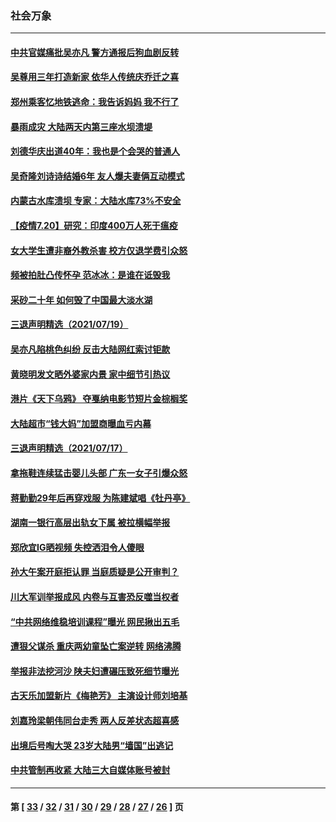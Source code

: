 ### 社会万象
---
#### [中共官媒痛批吴亦凡 警方通报后狗血剧反转](../../pages/ncid282/n13107649.md) 
#### [吴尊用三年打造新家 依华人传统庆乔迁之喜](../../pages/ncid282/n13105251.md) 
#### [郑州乘客忆地铁逃命：我告诉妈妈 我不行了](../../pages/ncid282/n13104906.md) 
#### [暴雨成灾 大陆两天内第三座水坝溃堤](../../pages/ncid282/n13102731.md) 
#### [刘德华庆出道40年：我也是个会哭的普通人](../../pages/ncid282/n13102968.md) 
#### [吴奇隆刘诗诗结婚6年 友人爆夫妻俩互动模式](../../pages/ncid282/n13102805.md) 
#### [内蒙古水库溃坝 专家：大陆水库73%不安全](../../pages/ncid282/n13101905.md) 
#### [【疫情7.20】研究：印度400万人死于瘟疫](../../pages/ncid282/n13101424.md) 
#### [女大学生遭非裔外教杀害 校方仅退学费引众怒](../../pages/ncid282/n13100753.md) 
#### [频被拍肚凸传怀孕 范冰冰：是谁在诋毁我](../../pages/ncid282/n13100208.md) 
#### [采砂二十年 如何毁了中国最大淡水湖](../../pages/ncid282/n13100112.md) 
#### [三退声明精选（2021/07/19）](../../pages/ncid282/n13100329.md) 
#### [吴亦凡陷桃色纠纷 反击大陆网红索讨钜款](../../pages/ncid282/n13099664.md) 
#### [黄晓明发文晒外婆家内景 家中细节引热议](../../pages/ncid282/n13097589.md) 
#### [港片《天下乌鸦》 夺戛纳电影节短片金棕榈奖](../../pages/ncid282/n13097378.md) 
#### [大陆超市“钱大妈”加盟商曝血亏内幕](../../pages/ncid282/n13096080.md) 
#### [三退声明精选（2021/07/17）](../../pages/ncid282/n13095844.md) 
#### [拿拖鞋连续猛击婴儿头部 广东一女子引爆众怒](../../pages/ncid282/n13095422.md) 
#### [蒋勤勤29年后再穿戏服 为陈建斌唱《牡丹亭》](../../pages/ncid282/n13094483.md) 
#### [湖南一银行高层出轨女下属 被拉横幅举报](../../pages/ncid282/n13094790.md) 
#### [郑欣宜IG晒视频 失控洒泪令人傻眼](../../pages/ncid282/n13094169.md) 
#### [孙大午案开庭拒认罪 当庭质疑是公开审判？](../../pages/ncid282/n13093342.md) 
#### [川大军训举报成风 内卷与互害恐反噬当权者](../../pages/ncid282/n13093275.md) 
#### [“中共网络维稳培训课程”曝光 网民揪出五毛](../../pages/ncid282/n13091430.md) 
#### [遭狠父谋杀 重庆两幼童坠亡案逆转 网络沸腾](../../pages/ncid282/n13093149.md) 
#### [举报非法挖河沙 陕夫妇遭碾压致死细节曝光](../../pages/ncid282/n13092606.md) 
#### [古天乐加盟新片《梅艳芳》 主演设计师刘培基](../../pages/ncid282/n13092163.md) 
#### [刘嘉玲梁朝伟同台走秀 两人反差状态超喜感](../../pages/ncid282/n13091975.md) 
#### [出境后号啕大哭 23岁大陆男“墙国”出逃记](../../pages/ncid282/n13090308.md) 
#### [中共管制再收紧 大陆三大自媒体账号被封](../../pages/ncid282/n13090594.md) 

---
#### 第 [ [33](./33.md) / [32](./32.md) / [31](./31.md) / [30](./30.md) / [29](./29.md) / [28](./28.md) / [27](./27.md) / [26](./26.md) ] 页
